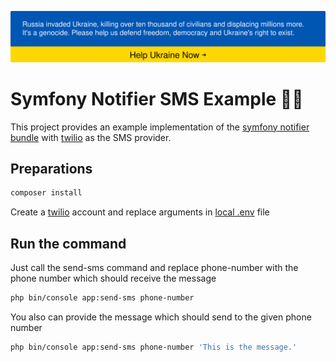 [![Stand With Ukraine](https://raw.githubusercontent.com/vshymanskyy/StandWithUkraine/main/banner2-direct.svg)](https://vshymanskyy.github.io/StandWithUkraine/)

# Symfony Notifier SMS Example 📱💬

This project provides an example implementation of the [symfony notifier bundle][3] with [twilio][1] as the SMS provider.

## Preparations

```bash
composer install
```

Create a [twilio][1] account and replace arguments in [local .env][2] file

## Run the command

Just call the send-sms command and replace phone-number with the phone number which should receive the message 
```bash
php bin/console app:send-sms phone-number
```

You also can provide the message which should send to the given phone number
```bash
php bin/console app:send-sms phone-number 'This is the message.'
```

[1]: https://console.twilio.com/
[2]: .env
[3]: https://symfony.com/doc/current/notifier.html
